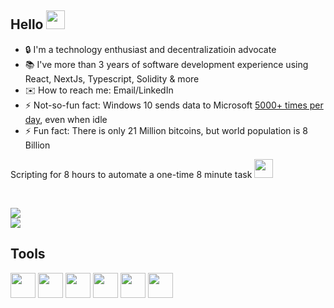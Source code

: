 ## Hello <img src="https://c.tenor.com/SNL9_xhZl9oAAAAi/waving-hand-joypixels.gif" height="30px"/>

- 🔒 I'm a technology enthusiast and decentralizatioin advocate
- 📚 I've more than 3 years of software development experience using React, NextJs, Typescript, Solidity & more
- ✉️ How to reach me: Email/LinkedIn
- ⚡ Not-so-fun fact: Windows 10 sends data to Microsoft [5000+ times per day](https://thehackernews.com/2016/02/microsoft-windows10-privacy.html), even when idle
- ⚡ Fun fact: There is only 21 Million bitcoins, but world population is 8 Billion

Scripting for 8 hours to automate a one-time 8 minute task <img src="https://media.giphy.com/media/WUlplcMpOCEmTGBtBW/giphy.gif" width="30"/>

</br>

<img src="https://github-readme-stats.vercel.app/api?username=qnxdev&include_all_commits=true&theme=github_dark&title_color=26a0da&icon_color=26a0da&hide_border=true&custom_title=Github%20Stats&show_icons=true"/>\
<img src="https://github-readme-stats.vercel.app/api/top-langs/?username=qnxdev&theme=github_dark&title_color=26a0da&hide_border=true&custom_title=Most%20Used%20Languages&layout=compact&langs_count=10&card_width=445"/>

## Tools
<a href="https://system76.com/"><img style="width: 40px;" src="https://simpleicons.org/icons/system76.svg"/></a>
<a href="https://brave.com/"><img style="width: 40px;" src="https://simpleicons.org/icons/brave.svg"/></a>
<a href="https://vscodium.com/"><img style="width: 40px;" src="https://simpleicons.org/icons/visualstudiocode.svg"/></a>
<a href="https://stackoverflow.com/"><img style="width: 40px;" src="https://simpleicons.org/icons/stackoverflow.svg"/></a>
<a href="https://bitcoin.org/"><img style="width: 40px;" src="https://simpleicons.org/icons/bitcoin.svg"/></a>
<a href="https://gimp.org/"><img style="width: 40px;" src="https://simpleicons.org/icons/gimp.svg"/></a>
